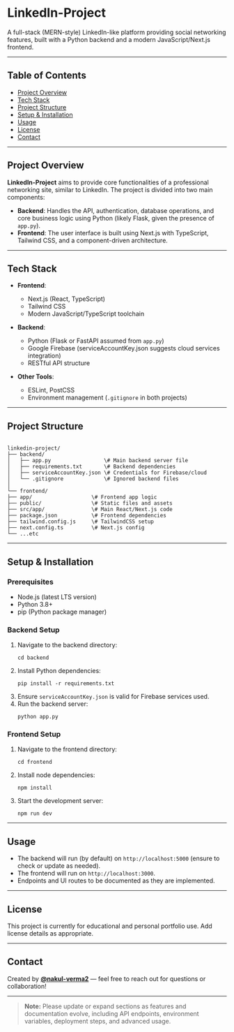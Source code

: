 # LinkedIn-Project

A full-stack (MERN-style) LinkedIn-like platform providing social networking features, built with a Python backend and a modern JavaScript/Next.js frontend.

---

## Table of Contents

- [Project Overview](#project-overview)
- [Tech Stack](#tech-stack)
- [Project Structure](#project-structure)
- [Setup & Installation](#setup--installation)
- [Usage](#usage)
- [License](#license)
- [Contact](#contact)

---

## Project Overview

**LinkedIn-Project** aims to provide core functionalities of a professional networking site, similar to LinkedIn. The project is divided into two main components:
- **Backend**: Handles the API, authentication, database operations, and core business logic using Python (likely Flask, given the presence of `app.py`).
- **Frontend**: The user interface is built using Next.js with TypeScript, Tailwind CSS, and a component-driven architecture.

---

## Tech Stack

- **Frontend**:
  - Next.js (React, TypeScript)
  - Tailwind CSS
  - Modern JavaScript/TypeScript toolchain

- **Backend**:
  - Python (Flask or FastAPI assumed from `app.py`)
  - Google Firebase (serviceAccountKey.json suggests cloud services integration)
  - RESTful API structure

- **Other Tools**:
  - ESLint, PostCSS
  - Environment management (`.gitignore` in both projects)

---

## Project Structure

```

linkedin-project/
├── backend/
│   ├── app.py                 \# Main backend server file
│   ├── requirements.txt       \# Backend dependencies
│   ├── serviceAccountKey.json \# Credentials for Firebase/cloud
│   └── .gitignore             \# Ignored backend files
│
└── frontend/
├── app/                   \# Frontend app logic
├── public/                \# Static files and assets
├── src/app/               \# Main React/Next.js code
├── package.json           \# Frontend dependencies
├── tailwind.config.js     \# TailwindCSS setup
├── next.config.ts         \# Next.js config
└── ...etc

```

---

## Setup & Installation

### Prerequisites

- Node.js (latest LTS version)
- Python 3.8+
- pip (Python package manager)

### Backend Setup

1. Navigate to the backend directory:
    ```
    cd backend
    ```
2. Install Python dependencies:
    ```
    pip install -r requirements.txt
    ```
3. Ensure `serviceAccountKey.json` is valid for Firebase services used.
4. Run the backend server:
    ```
    python app.py
    ```

### Frontend Setup

1. Navigate to the frontend directory:
    ```
    cd frontend
    ```
2. Install node dependencies:
    ```
    npm install
    ```
3. Start the development server:
    ```
    npm run dev
    ```

---

## Usage

- The backend will run (by default) on `http://localhost:5000` (ensure to check or update as needed).
- The frontend will run on `http://localhost:3000`.
- Endpoints and UI routes to be documented as they are implemented.

---

## License

This project is currently for educational and personal portfolio use. Add license details as appropriate.

---

## Contact

Created by **[@nakul-verma2](https://github.com/nakul-verma2)** — feel free to reach out for questions or collaboration!

---

> **Note:** Please update or expand sections as features and documentation evolve, including API endpoints, environment variables, deployment steps, and advanced usage.
```